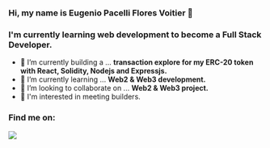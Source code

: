 ### Hi, my name is Eugenio Pacelli Flores Voitier 👋
### I'm currently learning web development to become a Full Stack Developer.

- 🔭 I’m currently building a ... **transaction explore for my ERC-20 token with React, Solidity, Nodejs and Expressjs.**
- 🌱 I’m currently learning ... **Web2 & Web3 development.**
- 👯 I’m looking to collaborate on ... **Web2 & Web3 project.**
- 🤝 I'm interested in meeting builders.

### Find me on:
  <a href="https://twitter.com/pacelliv3" target="_blank"><img src="https://img.shields.io/badge/Twitter-1DA1F2?style=for-the-badge&logo=twitter&logoColor=white"></a>
